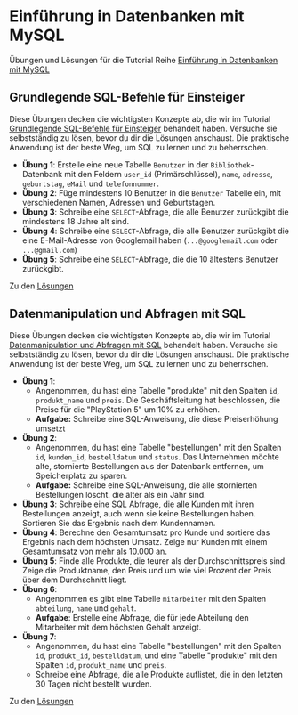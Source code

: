 # Einführung in Datenbanken mit MySQL

Übungen und Lösungen für die Tutorial Reihe [Einführung in Datenbanken mit MySQL](https://informatik-ninja.de/tutorials/einfuehrung-datenbanken-mysql)

## Grundlegende SQL-Befehle für Einsteiger

Diese Übungen decken die wichtigsten Konzepte ab, die wir im  Tutorial [Grundlegende SQL-Befehle für Einsteiger](https://informatik-ninja.de/tutorials/grundlegende-sql-befehle#content-%C3%BCbungen) behandelt haben. Versuche sie selbstständig zu lösen, bevor du dir die Lösungen anschaust. Die praktische Anwendung ist der beste Weg, um SQL zu lernen und zu beherrschen.

- **Übung 1**: Erstelle eine neue Tabelle `Benutzer` in der `Bibliothek`-Datenbank mit den Feldern `user_id` (Primärschlüssel), `name`, `adresse`, `geburtstag`, `eMail` und `telefonnummer`.
- **Übung 2**: Füge mindestens 10 Benutzer in die `Benutzer` Tabelle ein, mit verschiedenen Namen, Adressen und Geburtstagen.
- **Übung 3**: Schreibe eine `SELECT`-Abfrage, die alle Benutzer zurückgibt die mindestens 18 Jahre alt sind.
- **Übung 4**: Schreibe eine `SELECT`-Abfrage, die alle Benutzer zurückgibt die eine E-Mail-Adresse von Googlemail haben (`...@googlemail.com` oder `...@gmail.com`)
- **Übung 5**: Schreibe eine `SELECT`-Abfrage, die die 10 ältestens Benutzer zurückgibt.

Zu den [Lösungen](grundlegende-sql-befehle.md)

## Datenmanipulation und Abfragen mit SQL
Diese Übungen decken die wichtigsten Konzepte ab, die wir im  Tutorial [Datenmanipulation und Abfragen mit SQL](https://informatik-ninja.de/tutorials/datenmanipulation-und-abfragen-mit-sql#content-%C3%BCbungen) behandelt haben. Versuche sie selbstständig zu lösen, bevor du dir die Lösungen anschaust. 
Die praktische Anwendung ist der beste Weg, um SQL zu lernen und zu beherrschen.

- **Übung 1**: 
  - Angenommen, du hast eine Tabelle "produkte" mit den Spalten `id`, `produkt_name` und `preis`.
    Die Geschäftsleitung hat beschlossen, die Preise für die "PlayStation 5" um 10% zu erhöhen.
  - **Aufgabe:**  Schreibe eine SQL-Anweisung, die diese Preiserhöhung umsetzt
- **Übung 2**: 
  - Angenommen, du hast eine Tabelle "bestellungen" mit den Spalten `id`, `kunden_id`, `bestelldatum` und `status`.
    Das Unternehmen möchte alte, stornierte Bestellungen aus der Datenbank entfernen, um Speicherplatz zu sparen.
  - **Aufgabe:** Schreibe eine SQL-Anweisung, die alle stornierten Bestellungen löscht. die älter als ein Jahr sind.
- **Übung 3**: Schreibe eine SQL Abfrage, die alle Kunden mit ihren Bestellungen anzeigt, auch wenn sie keine Bestellungen haben. Sortieren Sie das Ergebnis nach dem Kundennamen.
- **Übung 4**: Berechne den Gesamtumsatz pro Kunde und sortiere das Ergebnis nach dem höchsten Umsatz.
  Zeige nur Kunden mit einem Gesamtumsatz von mehr als 10.000 an.
- **Übung 5**: Finde alle Produkte, die teurer als der Durchschnittspreis sind. Zeige die Produktname, den Preis und um wie viel Prozent der Preis über dem Durchschnitt liegt.
- **Übung 6**:
  - Angenommen es gibt eine Tabelle `mitarbeiter` mit den Spalten `abteilung`, `name` und `gehalt`.
  - **Aufgabe**: Erstelle eine Abfrage, die für jede Abteilung den Mitarbeiter mit dem höchsten Gehalt anzeigt.
- **Übung 7**:
  - Angenommen, du hast eine Tabelle "bestellungen" mit den Spalten `id`, `produkt_id`, `bestelldatum`, und eine Tabelle "produkte" mit den Spalten `id`, `produkt_name` und `preis`.
  - Schreibe eine Abfrage, die alle Produkte auflistet, die in den letzten 30 Tagen nicht bestellt wurden.

Zu den [Lösungen](datenmanipulation-und-abfragen-mit-sql.md)
